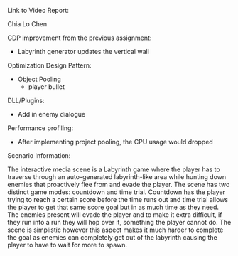 Link to Video Report:







Chia Lo Chen

GDP improvement from the previous assignment:
- Labyrinth generator updates the vertical wall

Optimization Design Pattern:
- Object Pooling
  - player bullet

DLL/Plugins:
- Add in enemy dialogue

Performance profiling:
- After implementing project pooling, the CPU usage would dropped

  

Scenario Information:

The interactive media scene is a Labyrinth game where the player has to traverse through an auto-generated labyrinth-like area while hunting down enemies that proactively flee from and evade the player. The scene has two distinct game modes: countdown and time trial. Countdown has the player trying to reach a certain score before the time runs out and time trial allows the player to get that same score goal but in as much time as they need. The enemies present will evade the player and to make it extra difficult, if they run into a run they will hop over it, something the player cannot do. The scene is simplistic however this aspect makes it much harder to complete the goal as enemies can completely get out of the labyrinth causing the player to have to wait for more to spawn.

